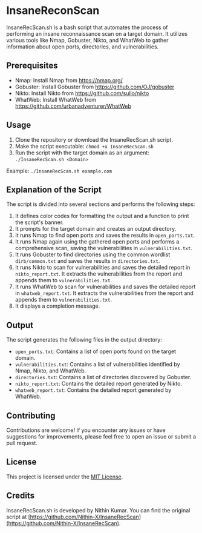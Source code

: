 # InsaneReconScan

InsaneRecScan.sh is a bash script that automates the process of performing an insane reconnaissance scan on a target domain. It utilizes various tools like Nmap, Gobuster, Nikto, and WhatWeb to gather information about open ports, directories, and vulnerabilities.

## Prerequisites

- Nmap: Install Nmap from https://nmap.org/
- Gobuster: Install Gobuster from https://github.com/OJ/gobuster
- Nikto: Install Nikto from https://github.com/sullo/nikto
- WhatWeb: Install WhatWeb from https://github.com/urbanadventurer/WhatWeb

## Usage

1. Clone the repository or download the InsaneRecScan.sh script.
2. Make the script executable: `chmod +x InsaneRecScan.sh`
3. Run the script with the target domain as an argument: `./InsaneRecScan.sh <Domain>`

Example: `./InsaneRecScan.sh example.com`

## Explanation of the Script

The script is divided into several sections and performs the following steps:

1. It defines color codes for formatting the output and a function to print the script's banner.
2. It prompts for the target domain and creates an output directory.
3. It runs Nmap to find open ports and saves the results in `open_ports.txt`.
4. It runs Nmap again using the gathered open ports and performs a comprehensive scan, saving the vulnerabilities in `vulnerabilities.txt`.
5. It runs Gobuster to find directories using the common wordlist `dirb/common.txt` and saves the results in `directories.txt`.
6. It runs Nikto to scan for vulnerabilities and saves the detailed report in `nikto_report.txt`. It extracts the vulnerabilities from the report and appends them to `vulnerabilities.txt`.
7. It runs WhatWeb to scan for vulnerabilities and saves the detailed report in `whatweb_report.txt`. It extracts the vulnerabilities from the report and appends them to `vulnerabilities.txt`.
8. It displays a completion message.

## Output

The script generates the following files in the output directory:

- `open_ports.txt`: Contains a list of open ports found on the target domain.
- `vulnerabilities.txt`: Contains a list of vulnerabilities identified by Nmap, Nikto, and WhatWeb.
- `directories.txt`: Contains a list of directories discovered by Gobuster.
- `nikto_report.txt`: Contains the detailed report generated by Nikto.
- `whatweb_report.txt`: Contains the detailed report generated by WhatWeb.

## Contributing

Contributions are welcome! If you encounter any issues or have suggestions for improvements, please feel free to open an issue or submit a pull request.

## License

This project is licensed under the [MIT License](LICENSE).

## Credits

InsaneRecScan.sh is developed by Nithin Kumar. You can find the original script at [https://github.com/Nithin-X/InsaneRecScan](https://github.com/Nithin-X/InsaneRecScan).
